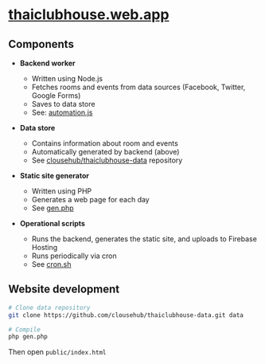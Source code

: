 # [thaiclubhouse.web.app](https://thaiclubhouse.web.app)

## Components

- **Backend worker**
  - Written using Node.js
  - Fetches rooms and events from data sources (Facebook, Twitter, Google Forms)
  - Saves to data store
  - See: [automation.js](automation.js)

- **Data store**
  - Contains information about room and events
  - Automatically generated by backend (above)
  - See [clousehub/thaiclubhouse-data](https://github.com/clousehub/thaiclubhouse-data) repository

- **Static site generator**
  - Written using PHP
  - Generates a web page for each day
  - See [gen.php](gen.php)

- **Operational scripts**
  - Runs the backend, generates the static site, and uploads to Firebase Hosting
  - Runs periodically via cron
  - See [cron.sh](cron.sh)

## Website development

```sh
# Clone data repository
git clone https://github.com/clousehub/thaiclubhouse-data.git data

# Compile
php gen.php
```

Then open `public/index.html`